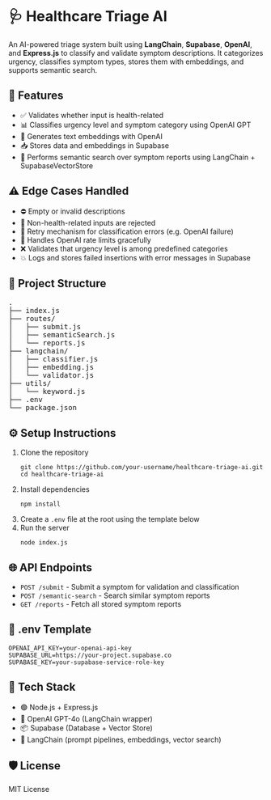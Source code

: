 <h1>🩺 Healthcare Triage AI</h1>

<p>
An AI-powered triage system built using <strong>LangChain</strong>, <strong>Supabase</strong>, <strong>OpenAI</strong>, and <strong>Express.js</strong> to classify and validate symptom descriptions. It categorizes urgency, classifies symptom types, stores them with embeddings, and supports semantic search.
</p>

<h2>🚀 Features</h2>
<ul>
  <li>✅ Validates whether input is health-related</li>
  <li>📊 Classifies urgency level and symptom category using OpenAI GPT</li>
  <li>🧠 Generates text embeddings with OpenAI</li>
  <li>📥 Stores data and embeddings in Supabase</li>
  <li>🔎 Performs semantic search over symptom reports using LangChain + SupabaseVectorStore</li>
</ul>

<h2>⚠️ Edge Cases Handled</h2>
<ul>
  <li>⛔ Empty or invalid descriptions</li>
  <li>🤖 Non-health-related inputs are rejected</li>
  <li>🔁 Retry mechanism for classification errors (e.g. OpenAI failure)</li>
  <li>🧯 Handles OpenAI rate limits gracefully</li>
  <li>❌ Validates that urgency level is among predefined categories</li>
  <li>💥 Logs and stores failed insertions with error messages in Supabase</li>
</ul>

<h2>📁 Project Structure</h2>
<pre>
.
├── index.js
├── routes/
│   ├── submit.js
│   ├── semanticSearch.js
│   └── reports.js
├── langchain/
│   ├── classifier.js
│   ├── embedding.js
│   └── validator.js
├── utils/
│   └── keyword.js
├── .env
└── package.json
</pre>

<h2>⚙️ Setup Instructions</h2>

<ol>
  <li>Clone the repository</li>
  <pre><code>git clone https://github.com/your-username/healthcare-triage-ai.git
cd healthcare-triage-ai</code></pre>

  <li>Install dependencies</li>
  <pre><code>npm install</code></pre>

  <li>Create a <code>.env</code> file at the root using the template below</li>

  <li>Run the server</li>
  <pre><code>node index.js</code></pre>
</ol>

<h2>🌐 API Endpoints</h2>
<ul>
  <li><code>POST /submit</code> - Submit a symptom for validation and classification</li>
  <li><code>POST /semantic-search</code> - Search similar symptom reports</li>
  <li><code>GET /reports</code> - Fetch all stored symptom reports</li>
</ul>

<h2>📄 .env Template</h2>
<pre><code>OPENAI_API_KEY=your-openai-api-key
SUPABASE_URL=https://your-project.supabase.co
SUPABASE_KEY=your-supabase-service-role-key
</code></pre>

<h2>🧪 Tech Stack</h2>
<ul>
  <li>🟢 Node.js + Express.js</li>
  <li>🧠 OpenAI GPT-4o (LangChain wrapper)</li>
  <li>📦 Supabase (Database + Vector Store)</li>
  <li>📐 LangChain (prompt pipelines, embeddings, vector search)</li>
</ul>

<h2>🛡️ License</h2>
<p>MIT License</p>
